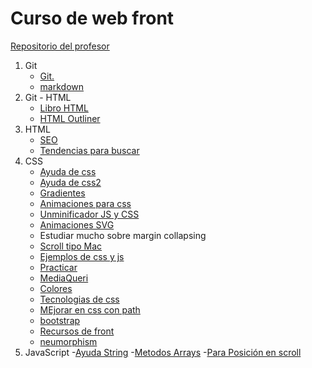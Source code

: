 # Curso de web front

[Repositorio del profesor](https://github.com/jorgegarba/codigo-virtual-3)

1. Git
   - [Git.](https://github.com/Jinex14/CursoWebFront/blob/master/Clase01/Readme.md) 
   - [markdown](https://www.markdowntutorial.com/es/)
1. Git - HTML
   - [Libro HTML](https://github.com/Jinex14/CursoWebFront/blob/master/Semana01/Dia02/El%20gran%20libro%20de%20HTML5%2C%20CSS3%20y%20JavaScript%20Ed%203.pdf) 
   - [HTML Outliner](https://gsnedders.html5.org/outliner/)
1. HTML
   - [SEO](https://schema.org/)
   - [Tendencias para buscar](https://trends.google.es/trends/?geo=ES)
1. CSS
   - [Ayuda de css](https://tympanus.net/codrops/css_reference/)
   - [Ayuda de css2](https://dribbble.com/)
   - [Gradientes](https://uigradients.com/)
   - [Animaciones para css](https://animate.style/)
   - [Unminificador JS y CSS](https://unminify.com/)
   - [Animaciones SVG](https://www.svgator.com/)
   - Estudiar mucho sobre margin collapsing 
   - [Scroll tipo Mac](https://codepen.io/Spemer/pen/baoKPK)
   - [Ejemplos de css y js](https://codepen.io/)
   - [Practicar](https://www.frontendmentor.io/challenges)
   - [MediaQueri](https://mediaqueri.es/)
   - [Colores](https://calcolor.co/)
   - [Tecnologias de css](https://css-tricks.com/neumorphism-and-css/)
   - [MEjorar en css con path](https://bennettfeely.com/clippy/)
   - [bootstrap](https://www.layoutit.com/build)
   - [Recursos de front](https://nodesign.dev/)
   - [neumorphism](https://neumorphism.io/#444444)
1. JavaScript
   -[Ayuda String](https://desarrolloweb.com/articulos/objetos-string-javascript.html)
   -[Metodos Arrays](https://developer.mozilla.org/es/docs/Web/JavaScript/Referencia/Objetos_globales/Array/sort)
   -[Para Posición en scroll](https://developer.mozilla.org/es/docs/Web/API/Intersection_Observer_API)
